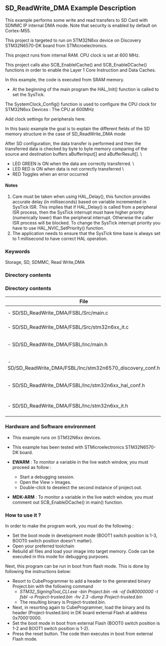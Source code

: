 
## <b>SD_ReadWrite_DMA Example Description</b>

This example performs some write and read transfers to SD Card with SDMMC IP internal DMA mode. Note that security is enabled by default on Cortex-M55.

This project is targeted to run on STM32N6xx device on Discovery STM32N6570-DK board from STMicroelectronics.

This project runs from internal RAM. CPU clock is set at 600 MHz.

This project calls also SCB_EnableICache() and SCB_EnableDCache() functions in order to enable
the Layer 1 Core Instruction and Data Caches.

 In this example, the code is executed from SRAM memory.

- At the beginning of the main program the HAL_Init() function is called to set the SysTick.

The SystemClock_Config() function is used to configure the CPU clock for STM32N6xx Devices :
The CPU at 600MHz

Add clock settings for peripherals here.

In this basic example the goal is to explain the different fields of the SD memory 
structure in the case of SD_ReadWrite_DMA mode

After SD configuration, the data transfer is performed and then the transferred data is checked by byte to byte memory
comparing of the source and destination buffers aBufferInput[] and aBufferResult[].
  \
  - LED GREEN is ON when the data are correctly transferred.
  \
  - LED RED is ON when data is not correctly transferred
  \
  - RED Toggles when an error occurred


#### <b>Notes</b>

 1. Care must be taken when using HAL_Delay(), this function provides accurate delay (in milliseconds)
    based on variable incremented in SysTick ISR. This implies that if HAL_Delay() is called from
    a peripheral ISR process, then the SysTick interrupt must have higher priority (numerically lower)
    than the peripheral interrupt. Otherwise the caller ISR process will be blocked.
    To change the SysTick interrupt priority you have to use HAL_NVIC_SetPriority() function.
 2. The application needs to ensure that the SysTick time base is always set to 1 millisecond
    to have correct HAL operation.
 

### <b>Keywords</b>

Storage, SD, SDMMC, Read Write,DMA

### <b>Directory contents</b>
### <b>Directory contents</b>

File | Description
 --- | ---
      - SD/SD_ReadWrite_DMA/FSBL/Src/main.c                        | Main program
      - SD/SD_ReadWrite_DMA/FSBL/Src/stm32n6xx_it.c                | Interrupt handlers
      - SD/SD_ReadWrite_DMA/FSBL/Inc/main.h                        | Main program header file
      - SD/SD_ReadWrite_DMA/FSBL/Inc/stm32n6570_discovery_conf.h   | BSP Configuration file
      - SD/SD_ReadWrite_DMA/FSBL/Inc/stm32n6xx_hal_conf.h          | HAL Configuration file
      - SD/SD_ReadWrite_DMA/FSBL/Inc/stm32n6xx_it.h                | Interrupt handlers header file



### <b>Hardware and Software environment</b>

  - This example runs on STM32N6xx devices.

  - This example has been tested with STMicroelectronics STM32N6570-DK
    board.

  - **EWARM** : To monitor a variable in the live watch window, you must proceed as follow :
    - Start a debugging session.
    - Open the View > Images.
    - Double-click to deselect the second instance of project.out.

  - **MDK-ARM** : To monitor a variable in the live watch window, you must comment out SCB_EnableDCache() in main() function.

### <b>How to use it ?</b>

In order to make the program work, you must do the following :
 - Set the boot mode in development mode (BOOT1 switch position is 1-3, BOOT0 switch position doesn't matter).
 - Open your preferred toolchain
 - Rebuild all files and load your image into target memory. Code can be executed in this mode for debugging purposes.

 Next, this program can be run in boot from flash mode. This is done by following the instructions below:

 - Resort to CubeProgrammer to add a header to the generated binary Project.bin with the following command
   - *STM32_SigningTool_CLI.exe -bin Project.bin -nk -of 0x80000000 -t fsbl -o Project-trusted.bin -hv 2.3 -dump Project-trusted.bin*
   - The resulting binary is Project-trusted.bin.
 - Next, in resorting again to CubeProgrammer, load the binary and its header (Project-trusted.bin) in DK board external Flash at address 0x7000'0000.
 - Set the boot mode in boot from external Flash (BOOT0 switch position is 1-2 and BOOT1 switch position is 1-2).
 - Press the reset button. The code then executes in boot from external Flash mode.


